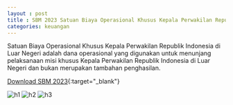 ```yaml
---
layout : post
title : SBM 2023 Satuan Biaya Operasional Khusus Kepala Perwakilan Republik Indonesia di Luar Negeri
categories: keuangan
---
```


Satuan Biaya Operasional Khusus Kepala Perwakilan Republik Indonesia di Luar Negeri adalah dana operasional yang digunakan untuk menunjang pelaksanaan misi khusus Kepala Perwakilan Republik Indonesia di Luar Negeri dan bukan merupakan tambahan penghasilan.


[Download SBM 2023](https://f005.backblazeb2.com/file/SBM2023/SBM_2023.pdf){:target="_blank"}

![h1](https://f005.backblazeb2.com/file/SBM2023/SBM_2023_page-0031.jpg)
![h2](https://f005.backblazeb2.com/file/SBM2023/SBM_2023_page-0032.jpg)
![h3](https://f005.backblazeb2.com/file/SBM2023/SBM_2023_page-0033.jpg)
